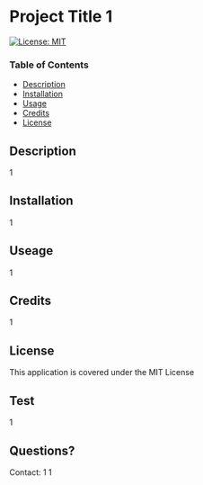 
  # Project Title 1
  [![License: MIT](https://img.shields.io/badge/License-MIT-yellow.svg)](https://opensource.org/licenses/MIT)

  ### Table of Contents
  * [Description](#description)
  * [Installation](#installation)
  * [Usage](#usesage)
  * [Credits](#credits)
  * [License](#licence)

  ## Description
  1

  ## Installation
  1

  ## Useage
  1

  ## Credits
  1

  ## License
  This application is covered under the MIT License

  ## Test
  1

  ## Questions? 
  Contact: 
  1
  1
